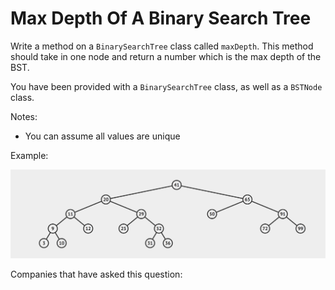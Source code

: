 # Max Depth Of A Binary Search Tree

Write a method on a `BinarySearchTree` class called `maxDepth`. This method should take in one node and return a number which is the max depth of the BST.

You have been provided with a `BinarySearchTree` class, as well as a `BSTNode` class.

Notes:
  - You can assume all values are unique

Example: 

![Binary Search Tree - Least Common Ancestor](../_images/MaxDepthBST.png)

Companies that have asked this question:

